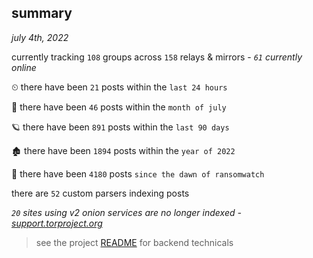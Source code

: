 
## summary
_july 4th, 2022_

currently tracking `108` groups across `158` relays & mirrors - _`61` currently online_

⏲ there have been `21` posts within the `last 24 hours`

🦈 there have been `46` posts within the `month of july`

🪐 there have been `891` posts within the `last 90 days`

🏚 there have been `1894` posts within the `year of 2022`

🦕 there have been `4180` posts `since the dawn of ransomwatch`

there are `52` custom parsers indexing posts

_`20` sites using v2 onion services are no longer indexed - [support.torproject.org](https://support.torproject.org/onionservices/v2-deprecation/)_

> see the project [README](https://github.com/joshhighet/ransomwatch#ransomwatch--) for backend technicals
